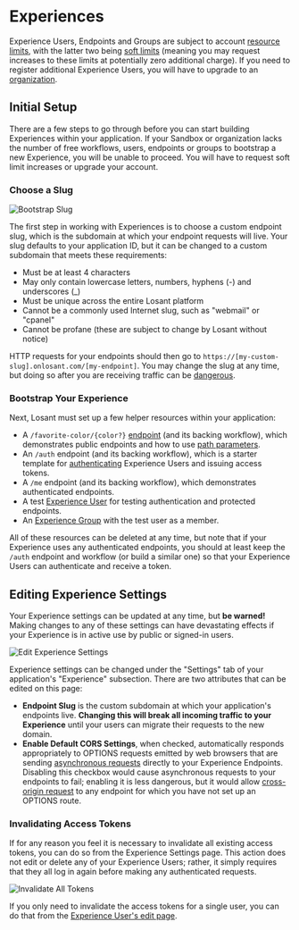 # Experiences


Experience Users, Endpoints and Groups are subject to account [resource limits](/organizations/resource-limits/), with the latter two being [soft limits](/organizations/resource-limits/#soft-limited-resources) (meaning you may request increases to these limits at potentially zero additional charge). If you need to register additional Experience Users, you will have to upgrade to an [organization](/organizations/overview/).

## Initial Setup

There are a few steps to go through before you can start building Experiences within your application. If your Sandbox or organization lacks the number of free workflows, users, endpoints or groups to bootstrap a new Experience, you will be unable to proceed. You will have to request soft limit increases or upgrade your account.

### Choose a Slug

![Bootstrap Slug](/images/experiences/bootstrap-slug.png "Bootstrap Slug")

The first step in working with Experiences is to choose a custom endpoint slug, which is the subdomain at which your endpoint requests will live. Your slug defaults to your application ID, but it can be changed to a custom subdomain that meets these requirements:

*   Must be at least 4 characters
*   May only contain lowercase letters, numbers, hyphens (-) and underscores (\_)
*   Must be unique across the entire Losant platform
*   Cannot be a commonly used Internet slug, such as "webmail" or "cpanel"
*   Cannot be profane (these are subject to change by Losant without notice)

HTTP requests for your endpoints should then go to `https://[my-custom-slug].onlosant.com/[my-endpoint]`. You may change the slug at any time, but doing so after you are receiving traffic can be [dangerous](#editing-experience-settings).

### Bootstrap Your Experience

Next, Losant must set up a few helper resources within your application:

*   A `/favorite-color/{color?}` [endpoint](/experiences/endpoints/) (and its backing workflow), which demonstrates public endpoints and how to use [path parameters](/experiences/endpoints/#route).
*   An `/auth` endpoint (and its backing workflow), which is a starter template for [authenticating](/workflows/experience/authenticate) Experience Users and issuing access tokens.
*   A `/me` endpoint (and its backing workflow), which demonstrates authenticated endpoints.
*   A test [Experience User](/experiences/users/) for testing authentication and protected endpoints.
*   An [Experience Group](/experiences/groups/) with the test user as a member.

All of these resources can be deleted at any time, but note that if your Experience uses any authenticated endpoints, you should at least keep the `/auth` endpoint and workflow (or build a similar one) so that your Experience Users can authenticate and receive a token.

## Editing Experience Settings

Your Experience settings can be updated at any time, but **be warned!** Making changes to any of these settings can have devastating effects if your Experience is in active use by public or signed-in users.

![Edit Experience Settings](/images/experiences/settings-fields.png "Edit Experience Settings")

Experience settings can be changed under the "Settings" tab of your application's "Experience" subsection. There are two attributes that can be edited on this page:

*   **Endpoint Slug** is the custom subdomain at which your application's endpoints live. **Changing this will break all incoming traffic to your Experience** until your users can migrate their requests to the new domain.
*   **Enable Default CORS Settings**, when checked, automatically responds appropriately to OPTIONS requests emitted by web browsers that are sending [asynchronous requests](https://developer.mozilla.org/en-US/docs/Web/API/XMLHttpRequest/Synchronous_and_Asynchronous_Requests) directly to your Experience Endpoints. Disabling this checkbox would cause asynchronous requests to your endpoints to fail; enabling it is less dangerous, but it would allow [cross-origin request](https://developer.mozilla.org/en-US/docs/Web/HTTP/Access_control_CORS) to any endpoint for which you have not set up an OPTIONS route.

### Invalidating Access Tokens

If for any reason you feel it is necessary to invalidate all existing access tokens, you can do so from the Experience Settings page. This action does not edit or delete any of your Experience Users; rather, it simply requires that they all log in again before making any authenticated requests.

![Invalidate All Tokens](/images/experiences/settings-invalidate-tokens.png "Invalidate All Tokens")

If you only need to invalidate the access tokens for a single user, you can do that from the [Experience User's edit page](/experiences/users/#invalidating-user-tokens).

